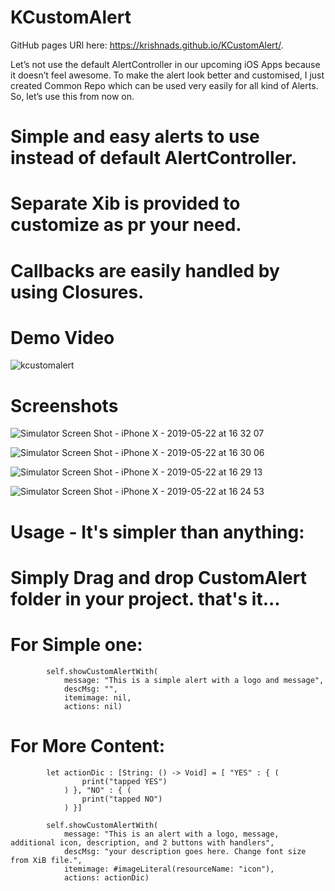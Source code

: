 # KCustomAlert

GitHub pages URl here: https://krishnads.github.io/KCustomAlert/.


Let’s not use the default AlertController in our upcoming iOS Apps because it doesn’t feel awesome. To make the alert look better and customised, I just created Common Repo which can be used very easily for all kind of Alerts. So, let’s use this from now on.


# Simple and easy alerts to use instead of default AlertController.

# Separate Xib is provided to customize as pr your need. 

# Callbacks are easily handled by using Closures.

# Demo Video

![kcustomalert](https://user-images.githubusercontent.com/16478904/58169999-e71bf180-7caf-11e9-9163-5696a2dfcce1.gif)



# Screenshots

![Simulator Screen Shot - iPhone X - 2019-05-22 at 16 32 07](https://user-images.githubusercontent.com/16478904/58169840-68bf4f80-7caf-11e9-8487-8a3211419ad0.png)

![Simulator Screen Shot - iPhone X - 2019-05-22 at 16 30 06](https://user-images.githubusercontent.com/16478904/58169841-68bf4f80-7caf-11e9-9caa-6b87c3b48b76.png)

![Simulator Screen Shot - iPhone X - 2019-05-22 at 16 29 13](https://user-images.githubusercontent.com/16478904/58169843-68bf4f80-7caf-11e9-9fb3-c0fe9f1c6b47.png)

![Simulator Screen Shot - iPhone X - 2019-05-22 at 16 24 53](https://user-images.githubusercontent.com/16478904/58169844-6957e600-7caf-11e9-8f1b-17b8fe3621fa.png)


# Usage -  It's simpler than anything:

# Simply Drag and drop CustomAlert folder in your project. that's it...

# For Simple one: 

            self.showCustomAlertWith(
                message: "This is a simple alert with a logo and message",
                descMsg: "",
                itemimage: nil,
                actions: nil)

# For More Content: 


            let actionDic : [String: () -> Void] = [ "YES" : { (
                    print("tapped YES")
                ) }, "NO" : { (
                    print("tapped NO")
                ) }]
            
            self.showCustomAlertWith(
                message: "This is an alert with a logo, message, additional icon, description, and 2 buttons with handlers",
                descMsg: "your description goes here. Change font size from XiB file.",
                itemimage: #imageLiteral(resourceName: "icon"),
                actions: actionDic)
